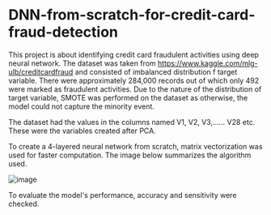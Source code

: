 # DNN-from-scratch-for-credit-card-fraud-detection
This project is about identifying credit card fraudulent activities using deep neural network. The dataset was taken from https://www.kaggle.com/mlg-ulb/creditcardfraud
and consisted of imbalanced distribution f target variable. There were approximately 284,000 records out of which only 492 were marked as fraudulent activities. Due to the nature of the distribution of target variable, SMOTE was performed on the dataset as otherwise, the model could not capture the minority event.

The dataset had the values in the columns named V1, V2, V3,...... V28 etc. These were the variables created after PCA. 

To create a 4-layered neural network from scratch, matrix vectorization was used for faster computation. The image below summarizes the algorithm used.

![image](https://user-images.githubusercontent.com/54930611/75917020-fcb56e80-5e1e-11ea-8da5-428555c4f39a.png)


To evaluate the model's performance, accuracy and sensitivity were checked.
